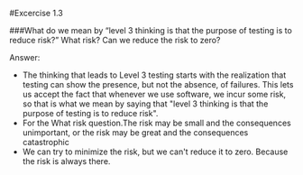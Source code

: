 #Excercise 1.3

###What do we mean by “level 3 thinking is that the purpose of testing is to reduce risk?” What risk? Can we reduce the risk to zero?

Answer:

- The thinking that leads to Level 3 testing starts with the realization
that testing can show the presence, but not the absence, of failures. 
This lets us accept the fact that whenever we use software, we incur 
some risk, so that is what we mean by saying that "level 3 thinking is
that the purpose of testing is to reduce risk".
- For the What risk question.The risk may be small and the consequences 
unimportant, or the risk may be great and the consequences catastrophic
- We can try to minimize the risk, but we can't reduce it to zero.
Because the risk is always there.